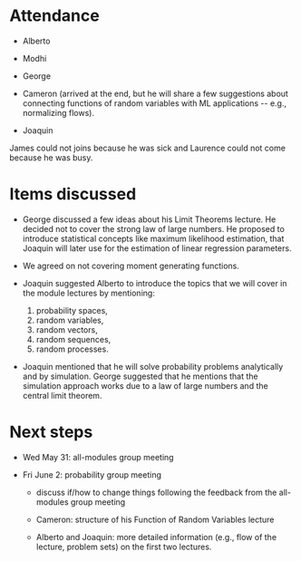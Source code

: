 # Attendance

- Alberto

- Modhi

- George 

- Cameron (arrived at the end, but he will share a few suggestions about connecting functions of random variables with ML applications -- e.g., normalizing flows).

- Joaquin

James could not joins because he was sick and Laurence could not come because he was busy.

# Items discussed

- George discussed a few ideas about his Limit Theorems lecture. He decided not to cover the strong law of large numbers. He proposed to introduce statistical concepts like maximum likelihood estimation, that Joaquin will later use for the estimation of linear regression parameters.

- We agreed on not covering moment generating functions.

- Joaquin suggested Alberto to introduce the topics that we will cover in the module lectures by mentioning:

    1. probability spaces, 
    2. random variables,
    3. random vectors,
    4. random sequences,
    5. random processes.

- Joaquin mentioned that he will solve probability problems analytically and by simulation. George suggested that he mentions that the simulation approach works due to a law of large numbers and the central limit theorem.

# Next steps

- Wed May 31: all-modules group meeting

- Fri June 2: probability group meeting

    - discuss if/how to change things following the feedback from the all-modules group meeting

    - Cameron: structure of his Function of Random Variables lecture

    - Alberto and Joaquin: more detailed information (e.g., flow of the lecture, problem sets) on the first two lectures.

